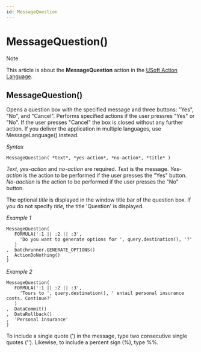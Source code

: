 ```yaml
---
id: MessageQuestion
---
```


# MessageQuestion()



> [!NOTE]
> This article is about the **MessageQuestion** action in the [USoft Action Language](/docs/Task%20flow/Action%20Language%20reference/USoft%20Action%20Language.md).

## **MessageQuestion()**

Opens a question box with the specified message and three buttons: "Yes", "No", and "Cancel". Performs specified actions if the user pressres "Yes" or "No". If the user presses "Cancel" the box is closed without any further action. If you deliver the application in multiple languages, use MessageLanguage() instead.

*Syntax*

```
MessageQuestion( *text*, *yes-action*, *no-action*, *title* )
```

*Text, yes-action* and *no-action* are required. *Text* is the message. *Yes-action* is the action to be performed if the user presses the "Yes" button. *No-aaction* is the action to be performed if the user presses the "No" button.

The optional *title* is displayed in the window title bar of the question box. If you do not specify *title,* the title 'Question' is displayed.

*Example 1*

```
MessageQuestion(
   FORMULA(':1 || :2 || :3',
     'Do you want to generate options for ', query.destination(), '?'
   )
,  batchrunner.GENERATE_OPTIONS()
,  ActionDoNothing()
)
```

*Example 2*

```
MessageQuestion(
   FORMULA(':1 || :2 || :3',
     'Tours to ', query.destination(), ' entail personal insurance costs. Continue?'
   )
,  DataCommit()
,  DataRollback()
,  'Personal insurance'
)
```

To include a single quote (') in the message, type two consecutive single quotes (''). Likewise, to include a percent sign (%), type %%.